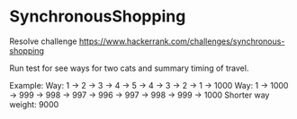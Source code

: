 # SynchronousShopping
Resolve challenge https://www.hackerrank.com/challenges/synchronous-shopping

Run test for see ways for two cats and summary timing of travel.

Example:
Way: 1 -> 2 -> 3 -> 4 -> 5 -> 4 -> 3 -> 2 -> 1 -> 1000
Way: 1 -> 1000 -> 999 -> 998 -> 997 -> 996 -> 997 -> 998 -> 999 -> 1000
Shorter way weight: 9000